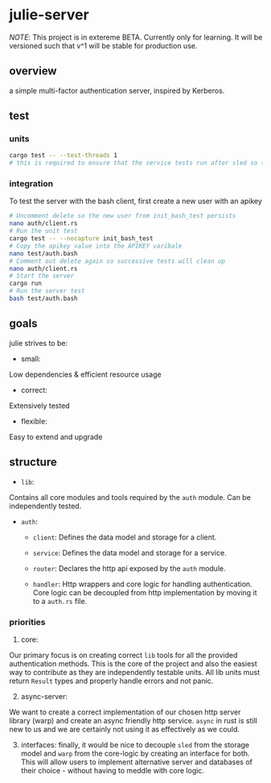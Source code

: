# julie-server

*NOTE*: This project is in extereme BETA. Currently only for learning. It will be versioned such that v^1 will be stable for production use.

## overview

a simple multi-factor authentication server, inspired by Kerberos.

## test

### units
```bash
cargo test -- --test-threads 1
# this is required to ensure that the service tests run after sled so that a db is created
```

### integration
To test the server with the bash client, first create a new user with an apikey

```bash
# Uncomment delete so the new user from init_bash_test persists
nano auth/client.rs
# Run the unit test
cargo test -- --nocapture init_bash_test
# Copy the apikey value into the APIKEY varibale
nano test/auth.bash
# Comment out delete again so successive tests will clean up
nano auth/client.rs
# Start the server
cargo run
# Run the server test
bash test/auth.bash
```

## goals

julie strives to be:

- small:

Low dependencies & efficient resource usage

- correct:

Extensively tested

- flexible:

Easy to extend and upgrade

## structure

- `lib`:

Contains all core modules and tools required by the `auth` module. Can be independently tested. 

- `auth`: 

    - `client`: Defines the data model and storage for a client.

    - `service`: Defines the data model and storage for a service.

    - `router`: Declares the http api exposed by the `auth` module.

    - `handler`: Http wrappers and core logic for handling authentication. Core logic can be decoupled from http implementation by moving it to a `auth.rs` file. 

### priorities

1. core: 

Our primary focus is on creating correct `lib` tools for all the provided authentication methods. This is the core of the project and also the easiest way to contribute as they are independently testable units. All lib units must return  `Result` types and properly handle errors and not panic.

2. async-server: 

We want to create a correct implementation of our chosen http server library (warp) and create an async friendly http service. `async` in rust is still new to us and we are certainly not using it as effectively as we could. 

3. interfaces: finally, it would be nice to decouple `sled` from the storage model and `warp` from the core-logic by creating an interface for both. This will allow users to implement alternative server and databases of their choice - without having to meddle with core logic.

